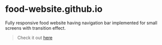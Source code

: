 # food-website.github.io
Fully responsive food website having navigation bar implemented for small screens with transition effect.
>
>Check it out [here](https://anjali1361.github.io/food-website.github.io/) 
